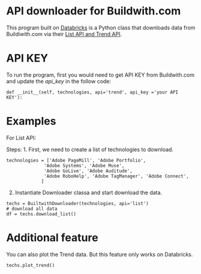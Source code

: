# API downloader for Buildwith.com

This program built on [Databricks](https://en.wikipedia.org/wiki/Databricks) is a Python class that downloads data from Buildiwith.com via their [List API and Trend API](https://api.builtwith.com/). 

# API KEY

To run the program, first you would need to get API KEY from Buildwith.com and update the _api_key_ in the follow code:
```
def __init__(self, technologies, api='trend', api_key ='your API KEY'):
```
# Examples

For List API:

Steps:
	1. First, we need to create a list of technologies to download.
  ```
  technologies = ['Adobe PageMill', 'Adobe Portfolio',
                'Adobe Systems', 'Adobe Muse',
                'Adobe GoLive', 'Adobe Auditude',
                'Adobe RoboHelp', 'Adobe TagManager', 'Adobe Connect',
               ]
  ```
  
  2. Instantiate Downloader classa and start download the data.
  ```
  techs = BuiltwithDownloader(technologies, api='list')
  # download all data
  df = techs.download_list()
  ```
  
  # Additional feature
  
  You can also plot the Trend data. But this feature only works on Databricks. 
  ```
  techs.plot_trend()
  ```
  
  
  
  
  
  


